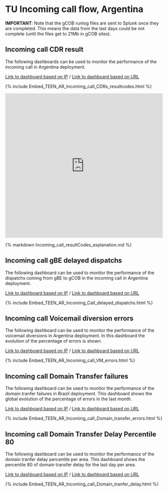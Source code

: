 
# TU Incoming call flow, Argentina

**IMPORTANT**: Note that the gCOB runlog files are sent to Splunk once they are completed. This means the data from the last days could be not complete (until the files get to 21Mb in gCOB sites).

## Incoming call CDR result

The following dashboards can be used to monitor the performance of the incoming call in Argentina deployment.

[Link to dashboard based on IP](https://10.253.1.11/en-US/app/tugo/report?sid=1466086202.183726.mia-spl-sch02&s=%2FservicesNS%2Fnobody%2Ftugo%2Fsaved%2Fsearches%2FTEEN_AR_Incoming_call_CDRs_resultcodes) / [Link to dashboard based on URL](https://mia-splunk.tefcomms.com/en-US/app/tugo/report?sid=1466086202.183726.mia-spl-sch02&s=%2FservicesNS%2Fnobody%2Ftugo%2Fsaved%2Fsearches%2FTEEN_AR_Incoming_call_CDRs_resultcodes)

{% include Embed_TEEN_AR_Incoming_call_CDRs_resultcodes.html %}

<iframe height="461" style="width: 100%; border: none" src="https://10.253.1.11/en-US/embed?s=%2FservicesNS%2Fnobody%2Ftugo%2Fsaved%2Fsearches%2FTEEN_AR_Incoming_call_CDRs_resultcodes&oid=AWzukYmcNUhpi4ntaylBHBz3WHoRPk8GEK_SQuVDMRLxIP1xSO%5EL5kUQ9XRjb_1K6fY_0IX1UW62YtP2uDFtDdaij7C6PXvcOgF6vtC3talIWNEOczFf1820tNAXbEr%5EiMszBIGNGHNPeeTmhfyKaEm0yU3fDgb6MdYBlH_dsrwJf61e"></iframe>

{% markdown Incoming_call_resultCodes_explanation.md %}

## Incoming call gBE delayed dispatchs

The following dashboard can be used to monitor the performance of the dispatchs coming from gBE to gCOB in the incoming call in Argentina deployment.

[Link to dashboard based on IP](https://10.253.1.11/en-US/app/tugo/report?sid=1466592172.629500.mia-spl-sch01&s=%2FservicesNS%2Fnobody%2Ftugo%2Fsaved%2Fsearches%2FTEEN_AR_Incoming_Call_delayed_dispatchs) / [Link to dashboard based on URL](https://mia-splunk.tefcomms.com/en-US/app/tugo/report?sid=1466592172.629500.mia-spl-sch01&s=%2FservicesNS%2Fnobody%2Ftugo%2Fsaved%2Fsearches%2FTEEN_AR_Incoming_Call_delayed_dispatchs)

{% include Embed_TEEN_AR_Incoming_Call_delayed_dispatchs.html %}

## Incoming call Voicemail diversion errors

The following dashboard can be used to monitor the performance of the voicemail diversions in Argentina deployment. In this dashboard the evolution of the percentage of errors is shown.

[Link to dashboard based on IP](https://10.253.1.11/en-US/app/tugo/report?sid=1466595047.631627.mia-spl-sch01&s=%2FservicesNS%2Fnobody%2Ftugo%2Fsaved%2Fsearches%2FTEEN_AR_Incoming_call_VM_errors) / [Link to dashboard based on URL](https://mia-splunk.tefcomms.com/en-US/app/tugo/report?sid=1466595047.631627.mia-spl-sch01&s=%2FservicesNS%2Fnobody%2Ftugo%2Fsaved%2Fsearches%2FTEEN_AR_Incoming_call_VM_errors)

{% include Embed_TEEN_AR_Incoming_call_VM_errors.html %}

## Incoming call Domain Transfer failures

The following dashboard can be used to monitor the performance of the domain tranfer failures in Brazil deployment. This dashboard shows the global evolution of the percentage of errors in the last month.

[Link to dashboard based on IP](https://10.253.1.11/en-US/app/tugo/report?sid=1466595319.631800.mia-spl-sch01&s=%2FservicesNS%2Fnobody%2Ftugo%2Fsaved%2Fsearches%2FTEEN_AR_Incoming_call_Domain_transfer_errors) / [Link to dashboard based on URL](https://mia-splunk.tefcomms.com/en-US/app/tugo/report?sid=1466595319.631800.mia-spl-sch01&s=%2FservicesNS%2Fnobody%2Ftugo%2Fsaved%2Fsearches%2FTEEN_AR_Incoming_call_Domain_transfer_errors)

{% include Embed_TEEN_AR_Incoming_call_Domain_transfer_errors.html %}

## Incoming call Domain Transfer Delay Percentile 80

The following dashboard can be used to monitor the performance of the domain tranfer delay percentile per area. This dashboard shows the percentile 80 of domain transfer delay for the last day per area.

[Link to dashboard based on IP](https://10.253.1.11/en-US/app/tugo/report?sid=1466612233.643981.mia-spl-sch01&s=%2FservicesNS%2Fnobody%2Ftugo%2Fsaved%2Fsearches%2FTEEN_AR_Incoming_call_Domain_tranfer_delay) / [Link to dashboard based on URL](https://mia-splunk.tefcomms.com/en-US/app/tugo/report?sid=1466612233.643981.mia-spl-sch01&s=%2FservicesNS%2Fnobody%2Ftugo%2Fsaved%2Fsearches%2FTEEN_AR_Incoming_call_Domain_tranfer_delay)

{% include Embed_TEEN_AR_Incoming_call_Domain_tranfer_delay.html %}
